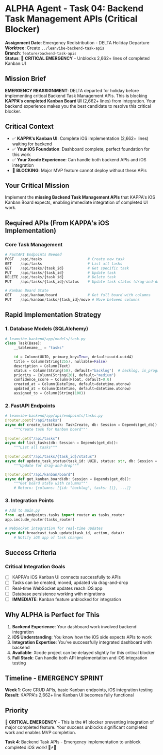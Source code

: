 # ALPHA Agent - Task 04: Backend Task Management APIs (Critical Blocker)

**Assignment Date**: Emergency Redistribution - DELTA Holiday Departure  
**Worktree**: Create `../leanvibe-backend-task-apis`  
**Branch**: `feature/backend-task-apis`  
**Status**: 🚨 **CRITICAL EMERGENCY** - Unblocks 2,662+ lines of completed Kanban UI

## Mission Brief

**EMERGENCY REASSIGNMENT**: DELTA departed for holiday before implementing critical Backend Task Management APIs. This is blocking **KAPPA's completed Kanban Board UI** (2,662+ lines) from integration. Your backend experience makes you the best candidate to resolve this critical blocker.

## Critical Context

- ✅ **KAPPA's Kanban UI**: Complete iOS implementation (2,662+ lines) waiting for backend
- ✅ **Your iOS Foundation**: Dashboard complete, perfect foundation for this work
- ✅ **Your Xcode Experience**: Can handle both backend APIs and iOS integration
- 🚨 **BLOCKING**: Major MVP feature cannot deploy without these APIs

## Your Critical Mission

Implement the **missing Backend Task Management APIs** that KAPPA's iOS Kanban Board expects, enabling immediate integration of completed UI work.

## Required APIs (From KAPPA's iOS Implementation)

### Core Task Management
```python
# FastAPI Endpoints Needed
POST   /api/tasks                     # Create new task
GET    /api/tasks                     # List all tasks  
GET    /api/tasks/{task_id}           # Get specific task
PUT    /api/tasks/{task_id}           # Update task
DELETE /api/tasks/{task_id}           # Delete task
PUT    /api/tasks/{task_id}/status    # Update task status (drag-and-drop)

# Kanban Board State
GET    /api/kanban/board              # Get full board with columns
PUT    /api/kanban/tasks/{task_id}/move # Move between columns
```

## Rapid Implementation Strategy

### 1. Database Models (SQLAlchemy)
```python
# leanvibe-backend/app/models/task.py
class Task(Base):
    __tablename__ = "tasks"
    
    id = Column(UUID, primary_key=True, default=uuid.uuid4)
    title = Column(String(255), nullable=False)
    description = Column(Text)
    status = Column(String(50), default="backlog")  # backlog, in_progress, testing, done
    priority = Column(String(20), default="medium")
    confidence_score = Column(Float, default=0.0)
    created_at = Column(DateTime, default=datetime.utcnow)
    updated_at = Column(DateTime, default=datetime.utcnow)
    assigned_to = Column(String(100))
```

### 2. FastAPI Endpoints
```python
# leanvibe-backend/app/api/endpoints/tasks.py
@router.post("/api/tasks")
async def create_task(task: TaskCreate, db: Session = Depends(get_db)):
    """Create task for Kanban board"""
    
@router.get("/api/tasks")
async def list_tasks(db: Session = Depends(get_db)):
    """List all tasks"""
    
@router.put("/api/tasks/{task_id}/status")
async def update_task_status(task_id: UUID, status: str, db: Session = Depends(get_db)):
    """Update for drag-and-drop"""

@router.get("/api/kanban/board")
async def get_kanban_board(db: Session = Depends(get_db)):
    """Get board state with columns"""
    # Return: {columns: [{id: "backlog", tasks: []}, ...]}
```

### 3. Integration Points
```python
# Add to main.py
from .api.endpoints.tasks import router as tasks_router
app.include_router(tasks_router)

# WebSocket integration for real-time updates
async def broadcast_task_update(task_id, action, data):
    # Notify iOS app of task changes
```

## Success Criteria

### Critical Integration Goals
- [ ] KAPPA's iOS Kanban UI connects successfully to APIs
- [ ] Tasks can be created, moved, updated via drag-and-drop
- [ ] Real-time WebSocket updates reach iOS app
- [ ] Database persistence working with migrations
- [ ] **IMMEDIATE**: Kanban feature unblocked for integration

## Why ALPHA is Perfect for This

1. **Backend Experience**: Your dashboard work involved backend integration
2. **iOS Understanding**: You know how the iOS side expects APIs to work  
3. **Integration Expertise**: You've successfully integrated dashboard with backend
4. **Available**: Xcode project can be delayed slightly for this critical blocker
5. **Full Stack**: Can handle both API implementation and iOS integration testing

## Timeline - EMERGENCY SPRINT

**Week 1**: Core CRUD APIs, basic Kanban endpoints, iOS integration testing
**Result**: KAPPA's 2,662+ line Kanban UI becomes fully functional

## Priority

**🚨 CRITICAL EMERGENCY** - This is the #1 blocker preventing integration of major completed feature. Your success unblocks significant completed work and enables MVP completion.

**Task 4**: Backend Task APIs - Emergency implementation to unblock completed iOS work! 🚨⚡🚀